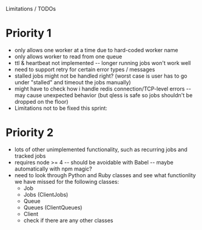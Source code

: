 Limitations / TODOs

# Priority 1
- only allows one worker at a time due to hard-coded worker name
- only allows worker to read from one queue
- ttl & heartbeat not implemented -- longer running jobs won't work well
- need to support retry for certain error types / messages
- stalled jobs might not be handled right? (worst case is user has to go under "stalled" and timeout the jobs manually)
- might have to check how i handle redis connection/TCP-level errors -- may cause unexpected behavior (but qless is safe so jobs shouldn't be dropped on the floor)
- Limitations not to be fixed this sprint:

# Priority 2
- lots of other unimplemented functionality, such as recurring jobs and tracked jobs
- requires node >= 4 -- should be avoidable with Babel -- maybe automatically with npm magic?
- need to look through Python and Ruby classes and see what functionlity
  we have missed for the following classes:
  - Job
  - Jobs (ClientJobs)
  - Queue
  - Queues (ClientQueues)
  - Client
  - check if there are any other classes

